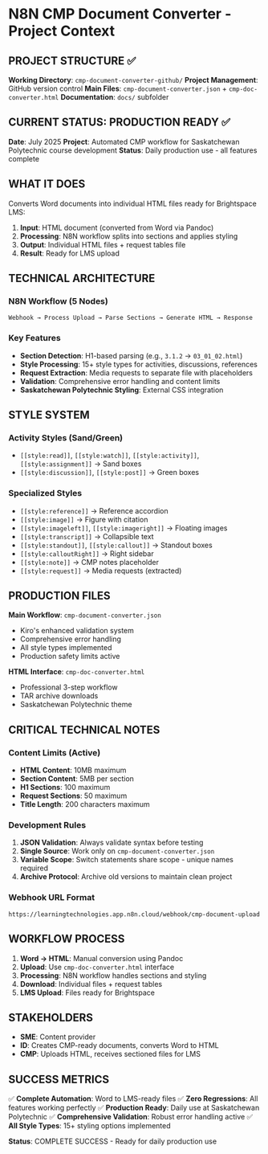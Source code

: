# N8N CMP Document Converter - Project Context

## PROJECT STRUCTURE ✅

**Working Directory**: `cmp-document-converter-github/`
**Project Management**: GitHub version control
**Main Files**: `cmp-document-converter.json` + `cmp-doc-converter.html`
**Documentation**: `docs/` subfolder

## CURRENT STATUS: PRODUCTION READY ✅

**Date**: July 2025
**Project**: Automated CMP workflow for Saskatchewan Polytechnic course development
**Status**: Daily production use - all features complete

## WHAT IT DOES

Converts Word documents into individual HTML files ready for Brightspace LMS:

1. **Input**: HTML document (converted from Word via Pandoc)
2. **Processing**: N8N workflow splits into sections and applies styling
3. **Output**: Individual HTML files + request tables file
4. **Result**: Ready for LMS upload

## TECHNICAL ARCHITECTURE

### N8N Workflow (5 Nodes)
```
Webhook → Process Upload → Parse Sections → Generate HTML → Response
```

### Key Features
- **Section Detection**: H1-based parsing (e.g., `3.1.2` → `03_01_02.html`)
- **Style Processing**: 15+ style types for activities, discussions, references
- **Request Extraction**: Media requests to separate file with placeholders
- **Validation**: Comprehensive error handling and content limits
- **Saskatchewan Polytechnic Styling**: External CSS integration

## STYLE SYSTEM

### Activity Styles (Sand/Green)
- `[[style:read]]`, `[[style:watch]]`, `[[style:activity]]`, `[[style:assignment]]` → Sand boxes
- `[[style:discussion]]`, `[[style:post]]` → Green boxes

### Specialized Styles
- `[[style:reference]]` → Reference accordion
- `[[style:image]]` → Figure with citation
- `[[style:imageleft]]`, `[[style:imageright]]` → Floating images
- `[[style:transcript]]` → Collapsible text
- `[[style:standout]]`, `[[style:callout]]` → Standout boxes
- `[[style:calloutRight]]` → Right sidebar
- `[[style:note]]` → CMP notes placeholder
- `[[style:request]]` → Media requests (extracted)

## PRODUCTION FILES

**Main Workflow**: `cmp-document-converter.json`
- Kiro's enhanced validation system
- Comprehensive error handling
- All style types implemented
- Production safety limits active

**HTML Interface**: `cmp-doc-converter.html`
- Professional 3-step workflow
- TAR archive downloads
- Saskatchewan Polytechnic theme

## CRITICAL TECHNICAL NOTES

### Content Limits (Active)
- **HTML Content**: 10MB maximum
- **Section Content**: 5MB per section
- **H1 Sections**: 100 maximum
- **Request Sections**: 50 maximum
- **Title Length**: 200 characters maximum

### Development Rules
1. **JSON Validation**: Always validate syntax before testing
2. **Single Source**: Work only on `cmp-document-converter.json`
3. **Variable Scope**: Switch statements share scope - unique names required
4. **Archive Protocol**: Archive old versions to maintain clean project

### Webhook URL Format
`https://learningtechnologies.app.n8n.cloud/webhook/cmp-document-upload`

## WORKFLOW PROCESS

1. **Word → HTML**: Manual conversion using Pandoc
2. **Upload**: Use `cmp-doc-converter.html` interface
3. **Processing**: N8N workflow handles sections and styling
4. **Download**: Individual files + request tables
5. **LMS Upload**: Files ready for Brightspace

## STAKEHOLDERS

- **SME**: Content provider
- **ID**: Creates CMP-ready documents, converts Word to HTML
- **CMP**: Uploads HTML, receives sectioned files for LMS

## SUCCESS METRICS

✅ **Complete Automation**: Word to LMS-ready files
✅ **Zero Regressions**: All features working perfectly
✅ **Production Ready**: Daily use at Saskatchewan Polytechnic
✅ **Comprehensive Validation**: Robust error handling active
✅ **All Style Types**: 15+ styling options implemented

**Status**: COMPLETE SUCCESS - Ready for daily production use